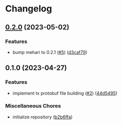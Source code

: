 # Changelog

## [0.2.0](https://github.com/bihealth/mehari-data-tx/compare/v0.1.0...v0.2.0) (2023-05-02)


### Features

* bump mehari to 0.2.1 ([#5](https://github.com/bihealth/mehari-data-tx/issues/5)) ([d3caf79](https://github.com/bihealth/mehari-data-tx/commit/d3caf7992a4f7d2b169914536cff5b00ff0811f4))

## 0.1.0 (2023-04-27)


### Features

* implement tx protobuf file building ([#2](https://github.com/bihealth/mehari-data-tx/issues/2)) ([44d5495](https://github.com/bihealth/mehari-data-tx/commit/44d549596ef66fc7303529e2b6077fc6b508ba74))


### Miscellaneous Chores

* initialize repository ([b2b6ffa](https://github.com/bihealth/mehari-data-tx/commit/b2b6ffa53f762f2f9cc4e332ae2e3aba462b99c8))
